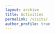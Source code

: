 ```yaml
---
layout: archive
title: Activities
permalink: /visits/
author_profile: true
---
```


<script type='text/javascript' id='clustrmaps' src='//cdn.clustrmaps.com/map_v2.js?cl=ffffff&w=560&t=tt&d=Ax_Xpj7-FEM44WGTyf9BO4Z4XFRkiYUvs7ZHhNaj8t4'></script>
